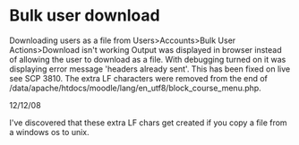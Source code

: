 # Bulk user download

Downloading users as a file from Users&gt;Accounts&gt;Bulk User Actions&gt;Download isn't working
Output was displayed in browser instead of allowing the user to download as a file. With debugging turned on it was displaying error message 'headers already sent'. This has been fixed on live see SCP 3810. The extra LF characters were removed from the end of /data/apache/htdocs/moodle/lang/en\_utf8/block\_course\_menu.php.

12/12/08

I've discovered that these extra LF chars get created if you copy a file from a windows os to unix.

